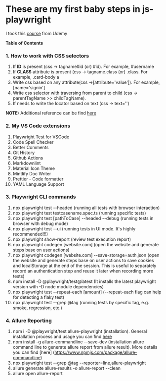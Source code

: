 # These are my first baby steps in js-playwright

I took this [course](https://softserve.udemy.com/course/playwright-tutorials-automation-testing) from Udemy

**Table of Contents**

### 1. How to work with CSS selectors

1. If **ID** is present (css -> tagname#id (or) #id). For example, #username
2. If **CLASS** attribute is present (css -> tagname.class (or) .class. For example, .card-body a
3. Write css based on any attribute(css ->[attribute='value']). For example, [name='signin']
4. Write css selector with traversing from parent to child (css -> parentTagName >> childTagName).
5. If needs to write the locator based on text (css -> text='')

**NOTE:** Additional reference can be find [here](https://css.in.ua/css/selectors)

### 2. My VS Code extensions

1. Playwright Test for VSCode
2. Code Spell Checker
3. Better Comments
4. Git History
5. Github Actions
6. Markdownlint
7. Material Icon Theme
8. Mintlify Doc Writer
9. Prettier - Code formatter
10. YAML Language Support

### 3. Playwright CLI commands

1. npx playwright test --headed (running all tests with browser interaction)
2. npx playwright test testcasename.spec.ts (running specific tests)
3. npx playwright test [pathToCase] --headed --debug (running tests in browser with debug mode)
4. npx playwright test --ui (running tests in UI mode. It's highly recommended!!!)
5. npx playwright show-report (review test execution report)
6. npx playwright codegen [website.com] (open the website and generate steps base on user actions)
7. npx playwright codegen [website.com] --save-storage=auth.json (open the website and generate steps base on user actions to save cookies and localStorage at the end of the session. This is useful to separately record an authentication step and reuse it later when recording more tests)
8. npm install -D @playwright/test@latest (It installs the latest playwright version with -D node module dependencies)
9. npx playwright test --repeat-each [amount] (--repeat-each flag can help for detecting a flaky test)
10. npx playwright test --grep @tag (running tests by specific tag, e.g. smoke, regression, etc.)

### 4. Allure Reporting

1. npm i -D @playwright/test allure-playwright (installation). General installation process and usage you can find [here](https://www.npmjs.com/package/allure-playwright?activeTab=readme)
2. npm install -g allure-commandline --save-dev (installation allure command line to generate allure report from allure result). More details you can find [here] (https://www.npmjs.com/package/allure-commandline)
3. npx playwright test --grep @tag --reporter=line,allure-playwright
4. allure generate allure-results -o allure-report --clean
5. allure open allure-report
